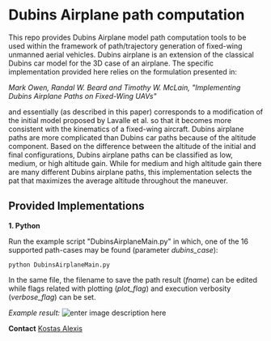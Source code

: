# Dubins Airplane path computation

This repo provides Dubins Airplane model path computation tools to be used within the framework of path/trajectory generation of fixed-wing unmanned aerial vehicles. Dubins airplane is an extension of the classical Dubins car model for the 3D case of an airplane. The specific implementation provided here relies on the formulation presented in:

*Mark Owen, Randal W. Beard and Timothy W. McLain, "Implementing Dubins Airplane Paths on Fixed-Wing UAVs"*

and essentially (as described in this paper) corresponds to a modification of the initial model proposed by Lavalle et al. so that it becomes more consistent with the kinematics of a fixed-wing aircraft. Dubins airplane paths are more complicated than Dubins car paths because of the altitude component. Based on the difference between the altitude of the initial and final configurations, Dubins airplane paths can be classified as low, medium, or high altitude gain. While for medium and high altitude gain there are many different Dubins airplane paths, this implementation selects the pat that maximizes the average altitude throughout the maneuver.

Provided Implementations
-------

**1. Python**

Run the example script "DubinsAirplaneMain.py" in which, one of the 16 supported path-cases may be found (parameter *dubins_case*):

    python DubinsAirplaneMain.py

In the same file, the filename to save the path result (*fname*) can be edited while flags related with plotting (*plot_flag*) and execution verbosity (*verbose_flag*) can be set.

*Example result:*
![enter image description here](https://drive.google.com/file/d/0BwNJOtQI58J0RTRLeENFcVVBSlU/view?usp=sharing)

**Contact**
[Kostas Alexis](mailto:konstantinos.alexis@gmail.com)
